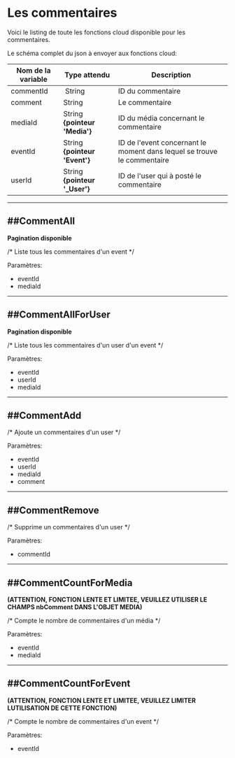 # Les commentaires

Voici le listing de toute les fonctions cloud disponible pour les commentaires.

Le schéma complet du json à envoyer aux fonctions cloud:

| Nom de la variable | Type attendu                 | Description|
| ------------------ | ---------------------------- | ------ |
 commentId | String | ID du commentaire
 comment | String | Le commentaire
 mediaId | String **{pointeur 'Media'}** | ID du média concernant le commentaire
 eventId | String **{pointeur 'Event'}** | ID de l'event concernant le moment dans lequel se trouve le commentaire
 userId | String **{pointeur '_User'}** | ID de l'user qui à posté le commentaire

----------------------
##CommentAll
----------------------

**Pagination disponible**

/* Liste tous les commentaires d'un event */

Paramètres:

* eventId
* mediaId

----------------------
##CommentAllForUser
----------------------

**Pagination disponible**

/* Liste tous les commentaires d'un user d'un event */

Paramètres:

* eventId
* userId
* mediaId

----------------------
##CommentAdd
----------------------

/* Ajoute un commentaires d'un user */

Paramètres:

* eventId
* userId
* mediaId
* comment

----------------------
##CommentRemove
----------------------

/* Supprime un commentaires d'un user */

Paramètres:

* commentId

----------------------
##CommentCountForMedia
----------------------

**(ATTENTION, FONCTION LENTE ET LIMITEE, VEUILLEZ UTILISER LE CHAMPS nbComment DANS L'OBJET MEDIA)**

/* Compte le nombre de commentaires d'un média */

Paramètres:

* eventId
* mediaId

----------------------
##CommentCountForEvent
----------------------

**(ATTENTION, FONCTION LENTE ET LIMITEE, VEUILLEZ LIMITER LUTILISATION DE CETTE FONCTION)**

/* Compte le nombre de commentaires d'un event */

Paramètres:

* eventId
